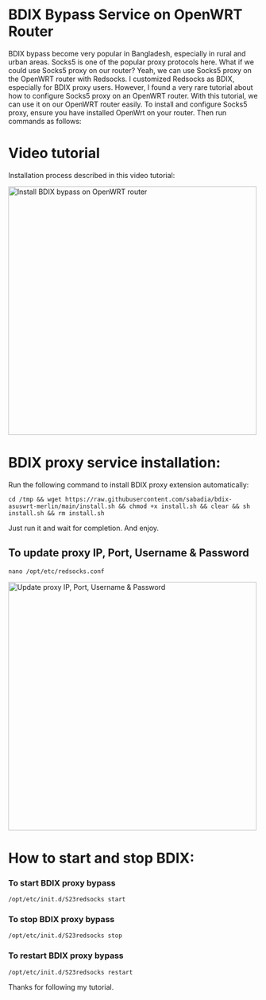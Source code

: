 # BDIX Bypass Service on OpenWRT Router
BDIX bypass become very popular in Bangladesh, especially in rural and urban areas. Socks5 is one of the popular proxy protocols here. What if we could use Socks5 proxy on our router? Yeah, we can use Socks5 proxy on the OpenWRT router with Redsocks. I customized Redsocks as BDIX, especially for BDIX proxy users. However, I found a very rare tutorial about how to configure Socks5 proxy on an OpenWRT router. With this tutorial, we can use it on our OpenWRT router easily. To install and configure Socks5 proxy, ensure you have installed OpenWrt on your router. Then run commands as follows:

# Video tutorial
Installation process described in this video tutorial:

<a href="https://www.youtube.com/watch?v=jDpXC51o984">
  <img src="https://i.ytimg.com/vi/jDpXC51o984/maxresdefault.jpg" alt="Install BDIX bypass on OpenWRT router" width="500"/>
</a>

# BDIX proxy service installation:
Run the following command to install BDIX proxy extension automatically:
```
cd /tmp && wget https://raw.githubusercontent.com/sabadia/bdix-asuswrt-merlin/main/install.sh && chmod +x install.sh && clear && sh install.sh && rm install.sh
```
Just run it and wait for completion. And enjoy.

## To update proxy IP, Port, Username & Password
```
nano /opt/etc/redsocks.conf
```

<img src="https://i.imgur.com/8uLp8I9.png" alt="Update proxy IP, Port, Username & Password" width="500"/>

# How to start and stop BDIX:

### To start BDIX proxy bypass
```
/opt/etc/init.d/S23redsocks start
```

### To stop BDIX proxy bypass
```
/opt/etc/init.d/S23redsocks stop
```

### To restart BDIX proxy bypass
```
/opt/etc/init.d/S23redsocks restart
```

Thanks for following my tutorial.
